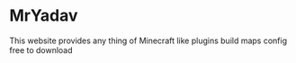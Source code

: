 # MrYadav
This website provides any thing of Minecraft like plugins build maps config free to download 
